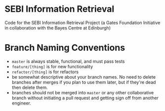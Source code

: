 # SEBI Information Retrieval
Code for the SEBI Information Retrieval Project (a Gates Foundation Initiative in collaboration with the Bayes Centre at Edinburgh)

# Branch Naming Conventions
* `master` is always stable, functional, and must pass tests
* `feature/[thing]` is for new functionality
* `refactor/[thing]` is for refactors
* be somewhat descriptive about your branch names. No need to delete branches after merges if you plan to use them later, but if they're dead then delete them.
* branches should not be merged into `master` or any other collaborative branch without initiating a pull request and getting sign off from another engineer.
